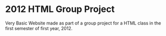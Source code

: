 # 2012 HTML Group Project

Very Basic Website made as part of a group project for a HTML class in the first semester of first year, 2012.
